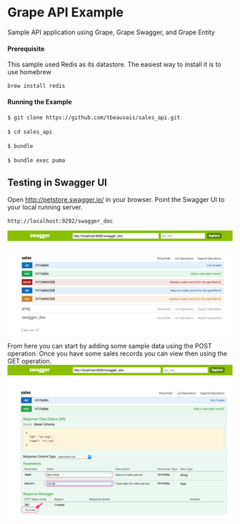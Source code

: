 # Grape API Example
Sample API application using Grape, Grape Swagger, and Grape Entity

#### Prerequisite 

This sample used Redis as its datastore. The easiest way to install it is to use homebrew
```
brew install redis
```


#### Running the Example

```
$ git clone https://github.com/tbeauvais/sales_api.git

$ cd sales_api

$ bundle

$ bundle exec puma

```


## Testing in Swagger UI

Open http://petstore.swagger.io/ in your browser. Point the Swagger UI to your local running server.

```
http://localhost:9292/swagger_doc
```

![Application Architecture](/doc/swagger_ui.png)

From here you can start by adding some sample data using the POST operation. Once you have some sales records you can view then using the GET operation.
![Application Architecture](/doc/swagger_post.png)

